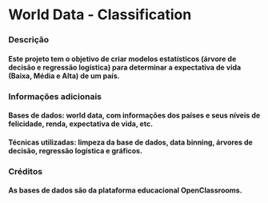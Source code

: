 # World Data - Classification

### Descrição

#### Este projeto tem o objetivo de criar modelos estatísticos (árvore de decisão e regressão logística) para determinar a expectativa de vida (Baixa, Média e Alta) de um país.

### Informações adicionais

#### Bases de dados: world data, com informações dos países e seus níveis de felicidade, renda, expectativa de vida, etc.

#### Técnicas utilizadas: limpeza da base de dados, data binning, árvores de decisão, regressão logística e gráficos.

### Créditos

#### As bases de dados são da plataforma educacional OpenClassrooms.